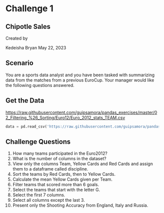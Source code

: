 # Challenge 1

## Chipotle Sales

Created by

Kedeisha Bryan May 22, 2023

## Scenario

You are a sports data analyst and you have been tasked with summarizing data from the matches from a previous EuroCup. Your manager would like the following questions answered.

## Get the Data
https://raw.githubusercontent.com/guipsamora/pandas_exercises/master/02_Filtering_%26_Sorting/Euro12/Euro_2012_stats_TEAM.csv

```python
data = pd.read_csv('https://raw.githubusercontent.com/guipsamora/pandas_exercises/master/02_Filtering_%26_Sorting/Euro12/Euro_2012_stats_TEAM.csv', sep=',')
```
## Challenge Questions

1. How many teams participated in the Euro2012?
2. What is the number of columns in the dataset?
3. View only the columns Team, Yellow Cards and Red Cards and assign them to a dataframe called discipline.
4. Sort the teams by Red Cards, then to Yellow Cards.
5. Calculate the mean Yellow Cards given per Team.
6. Filter teams that scored more than 6 goals.
7. Select the teams that start with the letter G.
8. Select the first 7 columns.
9. Select all columns except the last 3.
10. Present only the Shooting Accuracy from England, Italy and Russia.